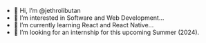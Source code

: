- 👋 Hi, I’m @jethrolibutan
- 👀 I’m interested in Software and Web Development...
- 🌱 I’m currently learning React and React Native...
- 💞️ I’m looking for an internship for this upcoming Summer (2024).


<!---
jethrolibutan/jethrolibutan is a ✨ special ✨ repository because its `README.md` (this file) appears on your GitHub profile.
You can click the Preview link to take a look at your changes.
--->
